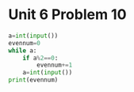 # Unit 6 Problem 10
```.py
a=int(input())
evennum=0
while a:
    if a%2==0:
        evennum+=1
    a=int(input())
print(evennum)
```
